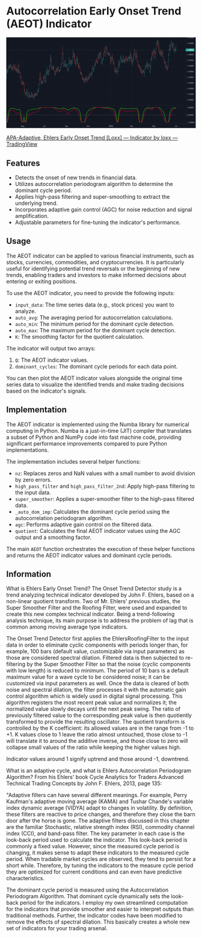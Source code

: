 # Autocorrelation Early Onset Trend (AEOT) Indicator

![Showcase Image](https://github.com/NoturBusiness/Autocorrelation-EarlyOnsetTrend/blob/main/showcase.png)

[APA-Adaptive, Ehlers Early Onset Trend [Loxx] — Indicator by loxx — TradingView](https://www.tradingview.com/script/ieVGZXw5-APA-Adaptive-Ehlers-Early-Onset-Trend-Loxx/)
## Features

- Detects the onset of new trends in financial data.
- Utilizes autocorrelation periodogram algorithm to determine the dominant cycle period.
- Applies high-pass filtering and super-smoothing to extract the underlying trend.
- Incorporates adaptive gain control (AGC) for noise reduction and signal amplification.
- Adjustable parameters for fine-tuning the indicator's performance.

## Usage

The AEOT indicator can be applied to various financial instruments, such as stocks, currencies, commodities, and cryptocurrencies. It is particularly useful for identifying potential trend reversals or the beginning of new trends, enabling traders and investors to make informed decisions about entering or exiting positions.

To use the AEOT indicator, you need to provide the following inputs:

- `input_data`: The time series data (e.g., stock prices) you want to analyze.
- `auto_avg`: The averaging period for autocorrelation calculations.
- `auto_min`: The minimum period for the dominant cycle detection.
- `auto_max`: The maximum period for the dominant cycle detection.
- `K`: The smoothing factor for the quotient calculation.

The indicator will output two arrays:

1. `Q`: The AEOT indicator values.
2. `dominant_cycles`: The dominant cycle periods for each data point.

You can then plot the AEOT indicator values alongside the original time series data to visualize the identified trends and make trading decisions based on the indicator's signals.

## Implementation

The AEOT indicator is implemented using the Numba library for numerical computing in Python. Numba is a just-in-time (JIT) compiler that translates a subset of Python and NumPy code into fast machine code, providing significant performance improvements compared to pure Python implementations.

The implementation includes several helper functions:

- `nz`: Replaces zeros and NaN values with a small number to avoid division by zero errors.
- `high_pass_filter` and `high_pass_filter_2nd`: Apply high-pass filtering to the input data.
- `super_smoother`: Applies a super-smoother filter to the high-pass filtered data.
- `_auto_dom_imp`: Calculates the dominant cycle period using the autocorrelation periodogram algorithm.
- `agc`: Performs adaptive gain control on the filtered data.
- `quotient`: Calculates the final AEOT indicator values using the AGC output and a smoothing factor.

The main `AEOT` function orchestrates the execution of these helper functions and returns the AEOT indicator values and dominant cycle periods.

## Information

What is Ehlers Early Onset Trend?
The Onset Trend Detector study is a trend analyzing technical indicator developed by John F. Ehlers, based on a non-linear quotient transform. Two of Mr. Ehlers' previous studies, the Super Smoother Filter and the Roofing Filter, were used and expanded to create this new complex technical indicator. Being a trend-following analysis technique, its main purpose is to address the problem of lag that is common among moving average type indicators.

The Onset Trend Detector first applies the EhlersRoofingFilter to the input data in order to eliminate cyclic components with periods longer than, for example, 100 bars (default value, customizable via input parameters) as those are considered spectral dilation. Filtered data is then subjected to re-filtering by the Super Smoother Filter so that the noise (cyclic components with low length) is reduced to minimum. The period of 10 bars is a default maximum value for a wave cycle to be considered noise; it can be customized via input parameters as well. Once the data is cleared of both noise and spectral dilation, the filter processes it with the automatic gain control algorithm which is widely used in digital signal processing. This algorithm registers the most recent peak value and normalizes it; the normalized value slowly decays until the next peak swing. The ratio of previously filtered value to the corresponding peak value is then quotiently transformed to provide the resulting oscillator. The quotient transform is controlled by the K coefficient: its allowed values are in the range from -1 to +1. K values close to 1 leave the ratio almost untouched, those close to -1 will translate it to around the additive inverse, and those close to zero will collapse small values of the ratio while keeping the higher values high.

Indicator values around 1 signify uptrend and those around -1, downtrend.

What is an adaptive cycle, and what is Ehlers Autocorrelation Periodogram Algorithm?
From his Ehlers' book Cycle Analytics for Traders Advanced Technical Trading Concepts by John F. Ehlers, 2013, page 135:

"Adaptive filters can have several different meanings. For example, Perry Kaufman's adaptive moving average (KAMA) and Tushar Chande's variable index dynamic average (VIDYA) adapt to changes in volatility. By definition, these filters are reactive to price changes, and therefore they close the barn door after the horse is gone. The adaptive filters discussed in this chapter are the familiar Stochastic, relative strength index (RSI), commodity channel index (CCI), and band-pass filter. The key parameter in each case is the look-back period used to calculate the indicator. This look-back period is commonly a fixed value. However, since the measured cycle period is changing, it makes sense to adapt these indicators to the measured cycle period. When tradable market cycles are observed, they tend to persist for a short while. Therefore, by tuning the indicators to the measure cycle period they are optimized for current conditions and can even have predictive characteristics.

The dominant cycle period is measured using the Autocorrelation Periodogram Algorithm. That dominant cycle dynamically sets the look-back period for the indicators. I employ my own streamlined computation for the indicators that provide smoother and easier to interpret outputs than traditional methods. Further, the indicator codes have been modified to remove the effects of spectral dilation. This basically creates a whole new set of indicators for your trading arsenal.
